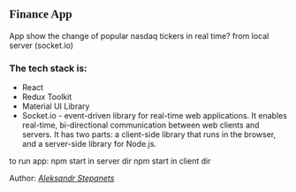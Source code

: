 
<h2 style="font-family: Cambria, Cochin, Georgia, Times, 'Times New Roman', serif;">Finance App</h2>
App show the change of popular nasdaq tickers in real time? from local server (socket.io)

### The tech stack is: ### 
 - React
 - Redux Toolkit
 - Material UI Library
 - Socket.io - event-driven library for real-time web applications. It enables real-time, bi-directional communication between web clients and servers. It has two parts: a client-side library that runs in the browser, and a server-side library for Node.js.

to run app:
npm start in server dir
npm start in client dir

Author: [*Aleksandr Stepanets*](https://www.linkedin.com/in/aleksandr-stepanets-84328884/)
